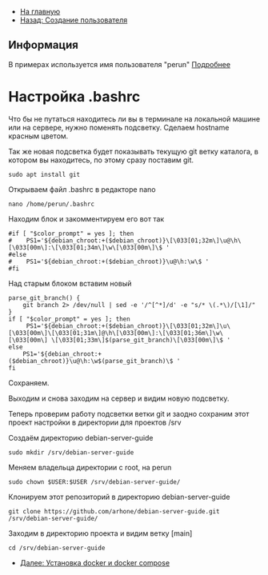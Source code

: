 * [На главную](README.md)
* [Назад: Создание пользователя](user.md)

## Информация
В примерах используется имя пользователя "perun" [Подробнее](user.md)

# Настройка .bashrc
Что бы не путаться находитесь ли вы в терминале на локальной машине или на сервере, нужно поменять подсветку.
Сделаем hostname красным цветом.

Так же новая подсветка будет показывать текущую git ветку каталога, в котором вы находитесь, по этому сразу поставим git.

```
sudo apt install git
```

Открываем файл .bashrc в редакторе nano
```
nano /home/perun/.bashrc
```

Находим блок и закомментируем его вот так
```
#if [ "$color_prompt" = yes ]; then
#    PS1='${debian_chroot:+($debian_chroot)}\[\033[01;32m\]\u@\h\[\033[00m\]:\[\033[01;34m\]\w\[\033[00m\]\$ '
#else
#    PS1='${debian_chroot:+($debian_chroot)}\u@\h:\w\$ '
#fi
```

Над старым блоком вставим новый
```
parse_git_branch() {
    git branch 2> /dev/null | sed -e '/^[^*]/d' -e "s/* \(.*\)/[\1]/"
}
if [ "$color_prompt" = yes ]; then
     PS1='${debian_chroot:+($debian_chroot)}\[\033[01;32m\]\u\[\033[00m\]\[\033[01;31m\]@\h\[\033[00m\]:\[\033[01;36m\]\w\[\033[00m\] \[\033[01;33m\]$(parse_git_branch)\[\033[00m\]\$ '
else
    PS1='${debian_chroot:+($debian_chroot)}\u@\h:\w$(parse_git_branch)\$ '
fi
```

Сохраняем.

Выходим и снова заходим на сервер и видим новую подсветку.

Теперь проверим работу подсветки ветки git и заодно сохраним этот проект настройки в директории для проектов /srv

Создаём директорию debian-server-guide
```
sudo mkdir /srv/debian-server-guide 
```

Меняем владельца директории с root, на perun
```
sudo chown $USER:$USER /srv/debian-server-guide/
```

Клонируем этот репозиторий в директорию debian-server-guide
```
git clone https://github.com/arhone/debian-server-guide.git /srv/debian-server-guide/
```

Заходим в директорию проекта и видим ветку [main]
```
cd /srv/debian-server-guide
```

* [Далее: Установка docker и docker compose](docker.md)
